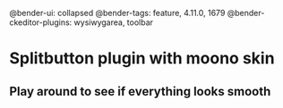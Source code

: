 @bender-ui: collapsed
@bender-tags: feature, 4.11.0, 1679
@bender-ckeditor-plugins: wysiwygarea, toolbar

# Splitbutton plugin with moono skin
## Play around to see if everything looks smooth
